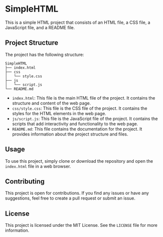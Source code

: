 # SimpleHTML

This is a simple HTML project that consists of an HTML file, a CSS file, a JavaScript file, and a README file.

## Project Structure

The project has the following structure:

```
SimpleHTML
├── index.html
├── css
│   └── style.css
├── js
│   └── script.js
└── README.md
```

- `index.html`: This file is the main HTML file of the project. It contains the structure and content of the web page.
- `css/style.css`: This file is the CSS file of the project. It contains the styles for the HTML elements in the web page.
- `js/script.js`: This file is the JavaScript file of the project. It contains the scripts that add interactivity and functionality to the web page.
- `README.md`: This file contains the documentation for the project. It provides information about the project structure and files.

## Usage

To use this project, simply clone or download the repository and open the `index.html` file in a web browser.

## Contributing

This project is open for contributions. If you find any issues or have any suggestions, feel free to create a pull request or submit an issue.

## License

This project is licensed under the MIT License. See the `LICENSE` file for more information.

<!-- This file intentionally left blank -->